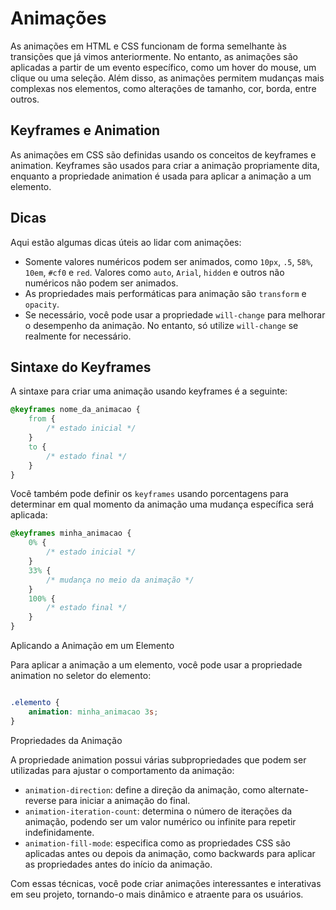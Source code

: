 # Animações

As animações em HTML e CSS funcionam de forma semelhante às transições que já vimos anteriormente. No entanto, as animações são aplicadas a partir de um evento específico, como um hover do mouse, um clique ou uma seleção. Além disso, as animações permitem mudanças mais complexas nos elementos, como alterações de tamanho, cor, borda, entre outros.

## Keyframes e Animation

As animações em CSS são definidas usando os conceitos de keyframes e animation. Keyframes são usados para criar a animação propriamente dita, enquanto a propriedade animation é usada para aplicar a animação a um elemento.

## Dicas

Aqui estão algumas dicas úteis ao lidar com animações:

- Somente valores numéricos podem ser animados, como ``10px``, ``.5``, ``58%``, ``10em``, ``#cf0`` e ``red``. Valores como ``auto``, ``Arial``, ``hidden`` e outros não numéricos não podem ser animados.
- As propriedades mais performáticas para animação são ``transform`` e ``opacity``.
- Se necessário, você pode usar a propriedade ``will-change`` para melhorar o desempenho da animação. No entanto, só utilize ``will-change`` se realmente for necessário.

## Sintaxe do Keyframes

A sintaxe para criar uma animação usando keyframes é a seguinte:

```css
@keyframes nome_da_animacao {
    from {
        /* estado inicial */
    }
    to {
        /* estado final */
    }
}
```

Você também pode definir os ``keyframes`` usando porcentagens para determinar em qual momento da animação uma mudança específica será aplicada:

```css
@keyframes minha_animacao {
    0% {
        /* estado inicial */
    }
    33% {
        /* mudança no meio da animação */
    }
    100% {
        /* estado final */
    }
}
```

Aplicando a Animação em um Elemento

Para aplicar a animação a um elemento, você pode usar a propriedade animation no seletor do elemento:

```css

.elemento {
    animation: minha_animacao 3s;
}
```

Propriedades da Animação

A propriedade animation possui várias subpropriedades que podem ser utilizadas para ajustar o comportamento da animação:

- ``animation-direction``: define a direção da animação, como alternate-reverse para iniciar a animação do final.
- ``animation-iteration-count``: determina o número de iterações da animação, podendo ser um valor numérico ou infinite para repetir indefinidamente.
- ``animation-fill-mode``: especifica como as propriedades CSS são aplicadas antes ou depois da animação, como backwards para aplicar as propriedades antes do início da animação.

Com essas técnicas, você pode criar animações interessantes e interativas em seu projeto, tornando-o mais dinâmico e atraente para os usuários.